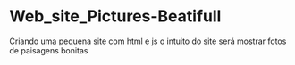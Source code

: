 # Web_site_Pictures-Beatifull
Criando uma pequena site com html e js o intuito do site será mostrar fotos de paisagens bonitas
